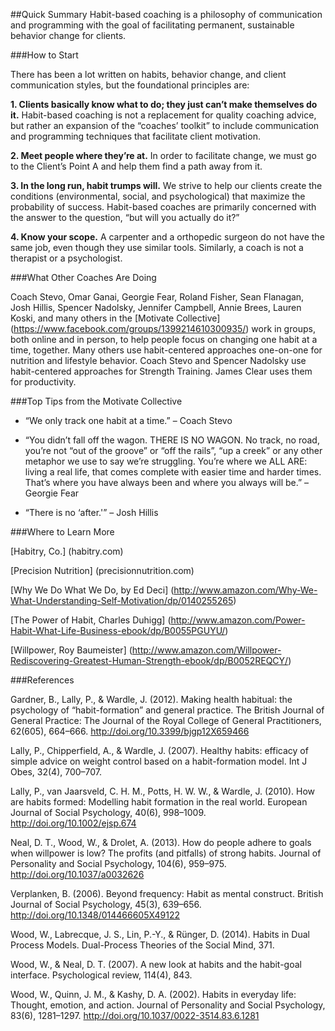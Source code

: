 ##Quick Summary
Habit-based coaching is a philosophy of communication and programming with the goal of facilitating permanent, sustainable behavior change for clients.

###How to Start

There has been a lot written on habits, behavior change, and client communication styles, but the foundational principles are:

__1. Clients basically know what to do; they just can’t make themselves do it.__ Habit-based coaching is not a replacement for quality coaching advice, but rather an expansion of the “coaches’ toolkit” to include communication and programming techniques that facilitate client motivation.

__2. Meet people where they’re at.__ In order to facilitate change, we must go to the Client’s Point A and help them find a path away from it.

__3. In the long run, habit trumps will.__ We strive to help our clients create the conditions (environmental, social, and psychological) that maximize the probability of success. Habit-based coaches are primarily concerned with the answer to the question, “but will you actually do it?”

__4. Know your scope.__ A carpenter and a orthopedic surgeon do not have the same job, even though they use similar tools. Similarly, a coach is not a therapist or a psychologist.

###What Other Coaches Are Doing

Coach Stevo, Omar Ganai, Georgie Fear, Roland Fisher, Sean Flanagan, Josh Hillis, Spencer Nadolsky, Jennifer Campbell, Annie Brees, Lauren Koski, and many others in the [Motivate Collective] (https://www.facebook.com/groups/1399214610300935/) work in groups, both online and in person, to help people focus on changing one habit at a time, together. Many others use habit-centered approaches one-on-one for nutrition and lifestyle behavior. Coach Stevo and Spencer Nadolsky use habit-centered approaches for Strength Training. James Clear uses them for productivity.

###Top Tips from the Motivate Collective

* “We only track one habit at a time.” – Coach Stevo

* “You didn’t fall off the wagon. THERE IS NO WAGON. No track, no road, you’re not “out of the groove” or “off the rails”, “up a creek” or any other metaphor we use to say we’re struggling. You’re where we ALL ARE: living a real life, that comes complete with easier time and harder times. That’s where you have always been and where you always will be.” – Georgie Fear

* “There is no ‘after.'” – Josh Hillis

###Where to Learn More

[Habitry, Co.] (habitry.com)

[Precision Nutrition] (precisionnutrition.com)

[Why We Do What We Do, by Ed Deci] (http://www.amazon.com/Why-We-What-Understanding-Self-Motivation/dp/0140255265)

[The Power of Habit, Charles Duhigg] (http://www.amazon.com/Power-Habit-What-Life-Business-ebook/dp/B0055PGUYU/)

[Willpower, Roy Baumeister] (http://www.amazon.com/Willpower-Rediscovering-Greatest-Human-Strength-ebook/dp/B0052REQCY/)

###References

Gardner, B., Lally, P., & Wardle, J. (2012). Making health habitual: the psychology of “habit-formation” and general practice. The British Journal of General Practice: The Journal of the Royal College of General Practitioners, 62(605), 664–666. http://doi.org/10.3399/bjgp12X659466
 
Lally, P., Chipperfield, A., & Wardle, J. (2007). Healthy habits: efficacy of simple advice on weight control based on a habit-formation model. Int J Obes, 32(4), 700–707.

Lally, P., van Jaarsveld, C. H. M., Potts, H. W. W., & Wardle, J. (2010). How are habits formed: Modelling habit formation in the real world. European Journal of Social Psychology, 40(6), 998–1009. http://doi.org/10.1002/ejsp.674

Neal, D. T., Wood, W., & Drolet, A. (2013). How do people adhere to goals when willpower is low? The profits (and pitfalls) of strong habits. Journal of Personality and Social Psychology, 104(6), 959–975. http://doi.org/10.1037/a0032626
 
Verplanken, B. (2006). Beyond frequency: Habit as mental construct. British Journal of Social Psychology, 45(3), 639–656. http://doi.org/10.1348/014466605X49122

Wood, W., Labrecque, J. S., Lin, P.-Y., & Rünger, D. (2014). Habits in Dual Process Models. Dual-Process Theories of the Social Mind, 371.
 
Wood, W., & Neal, D. T. (2007). A new look at habits and the habit-goal interface. Psychological review, 114(4), 843.

Wood, W., Quinn, J. M., & Kashy, D. A. (2002). Habits in everyday life: Thought, emotion, and action. Journal of Personality and Social Psychology, 83(6), 1281–1297. http://doi.org/10.1037/0022-3514.83.6.1281



